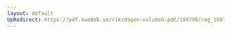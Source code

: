```yaml
---
layout: default
UpRedirect: https://pdf.swedeb.se/riksdagen-volumeG-pdf/199798/reg_199798/reg_199798_0097.pdf
---
```

